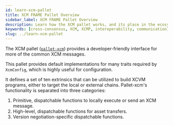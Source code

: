 ```yaml
---
id: learn-xcm-pallet
title: XCM FRAME Pallet Overview
sidebar_label: XCM FRAME Pallet Overview
description: Learn how the XCM pallet works, and its place in the ecosystem.
keywords: [cross-consensus, XCM, XCMP, interoperability, communication]
slug: ../learn-xcm-pallet
---
```


The XCM pallet ([`pallet-xcm`](https://github.com/paritytech/polkadot/tree/master/xcm/pallet-xcm))
provides a developer-friendly interface for more of the common XCM messages.

This pallet provides default implementations for many traits required by `XcmConfig`, which is
highly useful for configuration.

It defines a set of ten extrinsics that can be utilized to build XCVM programs, either to target the
local or external chains. Pallet-xcm's functionality is separated into three categories:

1. Primitive, dispatchable functions to locally execute or send an XCM message.
2. High-level, dispatchable functions for asset transfers.
3. Version negotiation-specific dispatchable functions.
